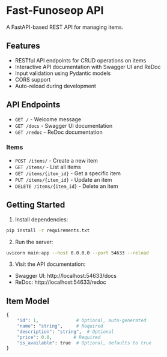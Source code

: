 
# Fast-Funoseop API

A FastAPI-based REST API for managing items.

## Features

- RESTful API endpoints for CRUD operations on items
- Interactive API documentation with Swagger UI and ReDoc
- Input validation using Pydantic models
- CORS support
- Auto-reload during development

## API Endpoints

- `GET /` - Welcome message
- `GET /docs` - Swagger UI documentation
- `GET /redoc` - ReDoc documentation

### Items

- `POST /items/` - Create a new item
- `GET /items/` - List all items
- `GET /items/{item_id}` - Get a specific item
- `PUT /items/{item_id}` - Update an item
- `DELETE /items/{item_id}` - Delete an item

## Getting Started

1. Install dependencies:
```bash
pip install -r requirements.txt
```

2. Run the server:
```bash
uvicorn main:app --host 0.0.0.0 --port 54633 --reload
```

3. Visit the API documentation:
- Swagger UI: http://localhost:54633/docs
- ReDoc: http://localhost:54633/redoc

## Item Model

```python
{
    "id": 1,              # Optional, auto-generated
    "name": "string",     # Required
    "description": "string",  # Optional
    "price": 0.0,        # Required
    "is_available": true  # Optional, defaults to true
}
```
